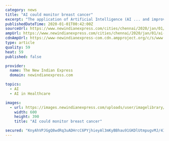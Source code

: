 ```yaml
---
category: news
title: "AI could monitor breast cancer"
excerpt: "The application of Artificial Intelligence (AI ... and improve the management decisions on whether or not to administer therapy, perform a surgical intervention, etc. Overall, then, this ..."
publishedDateTime: 2020-01-01T00:42:00Z
sourceUrl: https://www.newindianexpress.com/cities/chennai/2020/jan/01/ai-could-monitor-breast-cancer-2083318.html
ampUrl: https://www.newindianexpress.com/cities/chennai/2020/jan/01/ai-could-monitor-breast-cancer-2083318.amp
cdnAmpUrl: https://www-newindianexpress-com.cdn.ampproject.org/c/s/www.newindianexpress.com/cities/chennai/2020/jan/01/ai-could-monitor-breast-cancer-2083318.amp
type: article
quality: 59
heat: 59
published: false

provider:
  name: The New Indian Express
  domain: newindianexpress.com

topics:
  - AI
  - AI in Healthcare

images:
  - url: https://images.newindianexpress.com/uploads/user/imagelibrary/2019/12/31/w600X390/AI_could_monitor.jpg
    width: 600
    height: 390
    title: "AI could monitor breast cancer"

secured: "KnyAhVPJGgQ8wdRq3uADHrcC6PYjhieyAl3mKyBBhau91GKDlUtmpugvMJ/4IwJ2Ob93NtUHBwhxJgoUVb+3ro6An+JmW8qsPUOXjarv9wvXD8wymMk87GKjw7W8TO5DvkZ7ObWoO64GuoiL5lE5bBP9+Hc8iIvIrUCKlm2rQ2bNTlsOVwl8R58YzfMAcpzvXF9EQ+Zi3gyh3jclvr9I9Wh1zKTd82jlhGG+x/SL57lEq49GTeCEl4+9KmatkPCXu04dMgR6dy0YQceB4t2FVW84ufbck9tUXVOtYI61Uyue04k3PBOfck78rEpRBFnp;NQI3OWumiemBLPZIq9HKcQ=="
---
```


